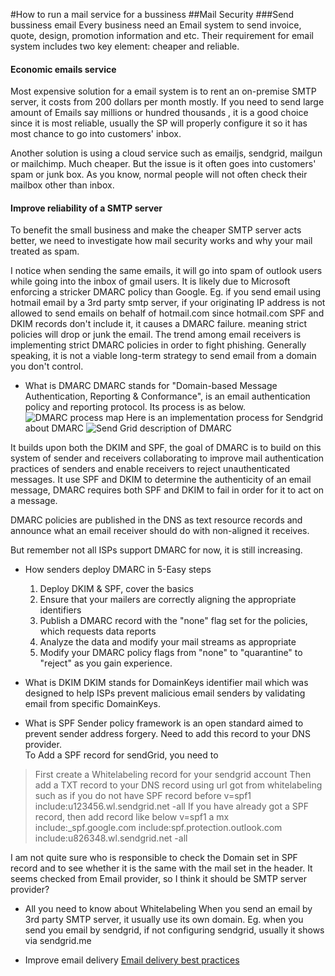 #How to run a mail service for a bussiness
##Mail Security
###Send bussiness email
Every business need an Email system to send invoice, quote, design, promotion information and etc. Their requirement for email system includes two key element: cheaper and reliable.

#### Economic emails service
Most expensive solution for a email system is to rent an on-premise SMTP server, it costs from 200 dollars per month mostly. If you need to send large amount of Emails say millions or hundred thousands , it is a good choice since it is most reliable, usually the SP will properly configure it so it has most chance to go into customers' inbox.

Another solution is using a cloud service such as emailjs, sendgrid, mailgun or mailchimp. Much cheaper. But the issue is it often goes into customers' spam or junk box. As you know, normal people will not often check their mailbox other than inbox.

#### Improve reliability of a SMTP server
To benefit the small business and make the cheaper SMTP server acts better, we need to investigate how mail security works and why your mail treated as spam.   

I notice when sending the same emails, it will go into spam of outlook users while going into the inbox of gmail users. It is likely due to Microsoft enforcing a stricker DMARC policy than Google. Eg. if you send email using hotmail email by a 3rd party smtp server, if your originating IP address is not allowed to send emails on behalf of hotmail.com since hotmail.com SPF and DKIM records don't include it, it causes a DMARC failure. meaning strict policies will drop or junk the email. The trend among email receivers is implementing strict DMARC policies in order to fight phishing. Generally speaking, it is not a viable long-term strategy to send email from a domain you don't control.    

* What is DMARC
DMARC stands for "Domain-based Message Authentication, Reporting & Conformance", is an email authentication policy and reporting protocol. Its process is as below.  
![DMARC process map](https://dmarc.org/wp-content/uploads/2015/02/DMARC_author-to-recipient_flow.jpg)
Here is an implementation process for Sendgrid about DMARC
![Send Grid description of DMARC](https://sendgrid.com/blog/what-is-dmarc/)

It builds upon both the DKIM and SPF, the goal of DMARC is to build on this system of sender and receivers collaborating to improve mail authentication practices of senders and enable receivers to reject unauthenticated messages. It use SPF and DKIM to determine the authenticity of an email message, DMARC requires both SPF and DKIM to fail in order for it to act on a message.

DMARC policies are published in the DNS as text resource records and announce what an email receiver should do with non-aligned it receives.

But remember not all ISPs support DMARC for now, it is still increasing.
* How senders deploy DMARC in 5-Easy steps
   1. Deploy DKIM & SPF, cover the basics
   2. Ensure that your mailers are correctly aligning the appropriate identifiers
   3. Publish a DMARC record with the "none" flag set for the policies, which requests data reports
   4. Analyze the data and modify your mail streams as appropriate
   5. Modify your DMARC policy flags from "none" to "quarantine" to "reject" as you gain experience.

* What is DKIM
DKIM stands for DomainKeys identifier mail which was designed to help ISPs prevent malicious email senders by validating email from specific DomainKeys.    

* What is SPF
Sender policy framework is an open standard aimed to prevent sender address forgery. Need to add this record to your DNS provider.  
To Add a SPF record for sendGrid, you need to
> First create a Whitelabeling record for your sendgrid account
  Then add a TXT record to your DNS record using url got from whitelabeling such as if you do not have SPF record before
   v=spf1 include:u123456.wl.sendgrid.net -all
   If you have already got a SPF record, then add record like below
   v=spf1 a mx include:\_spf.google.com include:spf.protection.outlook.com include:u826348.wl.sendgrid.net -all

I am not quite sure who is responsible to check the Domain set in SPF record and to see whether it is the same with the mail set in the header. It seems checked from Email provider, so I think it should be SMTP server provider?

* All you need to know about Whitelabeling
When you send an email by 3rd party SMTP server, it usually use its own domain. Eg. when you send you email by sendgrid, if not configuring sendgrid, usually it shows via sendgrid.me



* Improve email delivery
[Email delivery best practices](https://sendgrid.com/resource/email-deliverability/?mc=email&mcd=GSFreeearly&utm_medium=email&utm_source=nurture&cvosrc=email.nurture.GSFreeearly&utm_campaign=GSFreeearly&mkt_tok=eyJpIjoiWVRRelpEa3lOakJrWVRBMSIsInQiOiJpSWpXWGQwTDNDTlI1Z001QlBLcDl1b2hqRENobldveTFOZlZrOHB6MlViNzBIbjFGY0sweDdROHBDT2c0ajBRSU9qd3o1eDEyR2FzS29udTVtVGNpcklOeVMzVExURkZGaGVicEtaV1g1clc4dVpqOWs2M1V2RzVxd3ZUSnJ5SyJ9#reputation)
